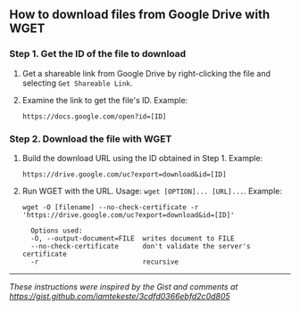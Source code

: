 ## How to download files from Google Drive with WGET

### Step 1. Get the ID of the file to download
1. Get a shareable link from Google Drive by right-clicking the file and selecting `Get Shareable Link`.
2. Examine the link to get the file's ID. Example:
   
   `https://docs.google.com/open?id=[ID]`

### Step 2. Download the file with WGET
1. Build the download URL using the ID obtained in Step 1. Example: 
   
      `https://drive.google.com/uc?export=download&id=[ID]`

2. Run WGET with the URL. Usage: `wget [OPTION]... [URL]...`. Example: 
     
      `wget -O [filename] --no-check-certificate -r 'https://drive.google.com/uc?export=download&id=[ID]'`

         Options used:
         -O, --output-document=FILE  writes document to FILE
         --no-check-certificate      don't validate the server's certificate
         -r                          recursive
  
  ---
  
  _These instructions were inspired by the Gist and comments at https://gist.github.com/iamtekeste/3cdfd0366ebfd2c0d805_
  